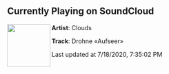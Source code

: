 ## Currently Playing on SoundCloud

[<img align="left" width="100" src="https://i1.sndcdn.com/artworks-h4Gpekz7YJXlB9BY-RFWvyA-t50x50.jpg">](https://soundcloud.com/thisisclouds/drohne-aufseer?in=thisisclouds/sets/arkiv3-onslaught-ash)

**Artist**: Clouds 

**Track**: Drohne «Aufseer»

Last updated at 7/18/2020, 7:35:02 PM
